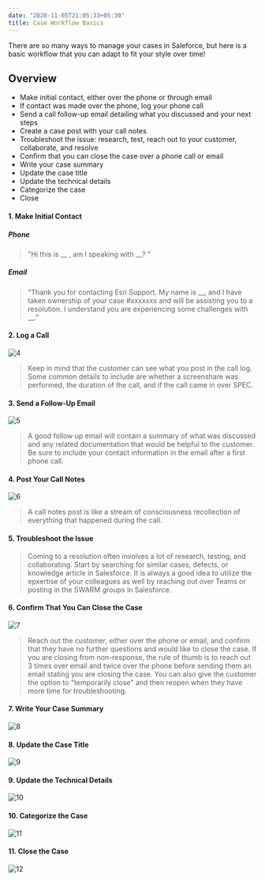 ```yaml
---
date: "2020-11-05T21:05:33+05:30"
title: Case Workflow Basics
---
```

  
There are so many ways to manage your cases in Saleforce, but here is a basic workflow that you can adapt to fit your style over time!   

## Overview

* Make initial contact, either over the phone or through email  
* If contact was made over the phone, log your phone call 
* Send a call follow-up email detailing what you discussed and your next steps
* Create a case post with your call notes
* Troubleshoot the issue: research, test, reach out to your customer, collaborate, and resolve
* Confirm that you can close the case over a phone call or email
* Write your case summary
* Update the case title
* Update the technical details
* Categorize the case
* Close  
  

  
#### 1. Make Initial Contact

##### Phone
>"Hi this is __ , am I speaking with __? "

##### Email
>"Thank you for contacting Esri Support. My name is __, and I have taken ownership of your case #xxxxxxx and will be assisting you to a resolution.
I understand you are experiencing some challenges with __."


#### 2. Log a Call

![4]

>Keep in mind that the customer can see what you post in the call log. Some common details to include are whether a screenshare was performed, the duration of the call, and if the call came in over SPEC.

#### 3. Send a Follow-Up Email

![5]

>A good follow up email will contain a summary of what was discussed and any related documentation that would be helpful to the customer. Be sure to include your contact information in the email after a first phone call. 

#### 4. Post Your Call Notes

![6]

>A call notes post is like a stream of consciousness recollection of everything that happened during the call. 

#### 5. Troubleshoot the Issue

>Coming to a resolution often involves a lot of research, testing, and collaborating. Start by searching for similar cases, defects, or knowledge article in Salesforce. It is always a good idea to utilize the epxertise of your colleagues as well by reaching out over Teams or posting in the SWARM groups in Salesforce. 

#### 6. Confirm That You Can Close the Case

![7]

>Reach out the customer, either over the phone or email, and confirm that they have no further questions and would like to close the case. If you are closing from non-response, the rule of thumb is to reach out 3 times over email and twice over the phone before sending them an email stating you are closing the case. You can also give the customer the option to "temporarily close" and then reopen when they have more time for troubleshooting. 

#### 7. Write Your Case Summary

![8]

#### 8. Update the Case Title

![9]

#### 9. Update the Technical Details

![10]

#### 10. Categorize the Case

![11]

#### 11. Close the Case

![12]

[4]: /img/call.gif
[5]: /img/aftercall.gif
[6]: /img/callnotes.png
[7]: /img/close1.gif
[8]: /img/post2.gif
[9]: /img/title.gif
[10]: /img/tech.gif
[11]: /img/cat.gif
[12]: /img/close2.gif
